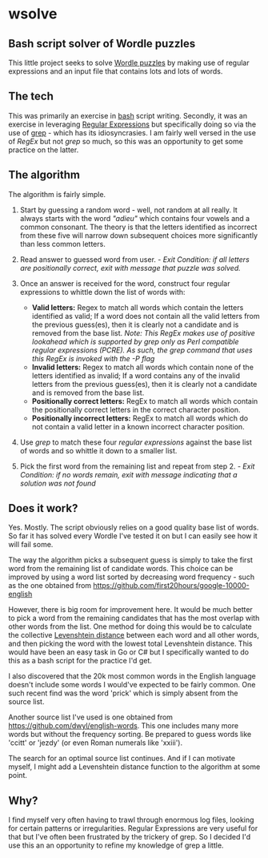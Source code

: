 
# wsolve

## Bash script solver of Wordle puzzles
This little project seeks to solve [Wordle puzzles](https://powerlanguage.co.uk/wordle) by making use of regular expressions and an input file that contains lots and lots of words.

## The tech
This was primarily an exercise in [bash](https://www.gnu.org/software/bash/) script writing. Secondly, it was an exercise in leveraging [Regular Expressions](https://en.wikipedia.org/wiki/Regular_expression) but specifically doing so via the use of [grep](https://en.wikipedia.org/wiki/Grep) - which has its idiosyncrasies. I am fairly well versed in the use of *RegEx* but not *grep* so much, so this was an opportunity to get some practice on the latter.

## The algorithm
The algorithm is fairly simple.

1. Start by guessing a random word - well, not random at all really. It
    always starts with the word *"adieu"* which contains four vowels and
    a common consonant. The theory is that the letters identified as
    incorrect from these five will narrow down subsequent choices more
    significantly than less common letters.

2. Read answer to guessed word from user.
	*- Exit Condition: if all letters are positionally correct, exit with message that puzzle was solved.*
3. Once an answer is received for the word, construct four regular expressions to whittle down the list of words with:
	- **Valid letters:** Regex to match all words which contain the letters identified as valid; If a word does not contain all the valid letters from the previous guess(es), then it is clearly not a candidate and is removed from the base list.
	*Note: This RegEx makes use of positive lookahead which is supported by grep only as Perl compatible regular expressions (PCRE). As such, the grep command that uses this RegEx is invoked with the -P flag*
	- **Invalid letters:** Regex to match all words which contain none of the letters identified as invalid; If a word contains any of the invalid letters from the previous guess(es), then it is clearly not a candidate and is removed from the base list.
	- **Positionally correct letters:** RegEx to match all words which contain the positionally correct letters in the correct character position.
	- **Positionally incorrect letters:** RegEx to match all words which do not contain a valid letter in a known incorrect character position.
4. Use *grep* to match these four *regular expressions* against the base list of words and so whittle it down to a smaller list.
5. Pick the first word from the remaining list and repeat from step 2.
	*- Exit Condition: if no words remain, exit with message indicating that a solution was not found*

 

## Does it work?
Yes. Mostly. The script obviously relies on a good quality base list of words. So far it has solved every Wordle I've tested it on but I can easily see how it will fail some.

The way the algorithm picks a subsequent guess is simply to take the first word from the remaining list of candidate words. This choice can be improved by using a word list sorted by decreasing word frequency - such as the one obtained from https://github.com/first20hours/google-10000-english

However, there is big room for improvement here. It would be much better to pick a word from the remaining candidates that has the most overlap with other words from the list. One method for doing this would be to calculate the collective [Levenshtein distance](https://en.wikipedia.org/wiki/Levenshtein_distance) between each word and all other words, and then picking the word with the lowest total Levenshtein distance. This would have been an easy task in Go or C# but I specifically wanted to do this as a bash script for the practice I'd get.

I also discovered that the 20k most common words in the English language doesn't include some words I would've expected to be fairly common. One such recent find was the word 'prick' which is simply absent from the source list.

Another source list I've used is one obtained from https://github.com/dwyl/english-words. This one includes many more words but without the frequency sorting. Be prepared to guess words like 'ccitt' or 'jezdy' (or even Roman numerals like 'xxiii').

The search for an optimal source list continues. And if I can motivate myself, I might add a Levenshtein distance function to the algorithm at some point.

## Why?
I find myself very often having to trawl through enormous log files, looking for certain patterns or irregularities. Regular Expressions are very useful for that but I've often been frustrated by the trickery of grep. So I decided I'd use this an an opportunity to refine my knowledge of grep a little.
